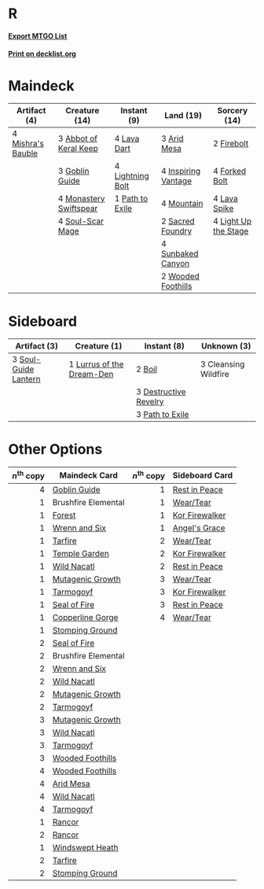 # R

#### [Export MTGO List](../collection/R/R.txt)
#### [Print on decklist.org](http://decklist.org/?deckmain=3%09Abbot%20of%20Keral%20Keep%0A3%09Arid%20Mesa%0A2%09Firebolt%0A4%09Forked%20Bolt%0A3%09Goblin%20Guide%0A4%09Inspiring%20Vantage%0A4%09Lava%20Dart%0A4%09Lava%20Spike%0A4%09Light%20Up%20the%20Stage%0A4%09Lightning%20Bolt%0A4%09Mishra's%20Bauble%0A4%09Monastery%20Swiftspear%0A4%09Mountain%0A1%09Path%20to%20Exile%0A2%09Sacred%20Foundry%0A4%09Soul-Scar%20Mage%0A4%09Sunbaked%20Canyon%0A2%09Wooded%20Foothills&deckside=2%09Boil%0A3%09Cleansing%20Wildfire%0A3%09Destructive%20Revelry%0A1%09Lurrus%20of%20the%20Dream-Den%0A3%09Path%20to%20Exile%0A3%09Soul-Guide%20Lantern)
# Maindeck

|                                        Artifact (4)                                        |                                          Creature (14)                                          |                                       Instant (9)                                        |                                          Land (19)                                           |                                         Sorcery (14)                                          |
|--------------------------------------------------------------------------------------------|-------------------------------------------------------------------------------------------------|------------------------------------------------------------------------------------------|----------------------------------------------------------------------------------------------|-----------------------------------------------------------------------------------------------|
|4 [Mishra's Bauble](http://gatherer.wizards.com/Pages/Card/Details.aspx?multiverseid=122122)|3 [Abbot of Keral Keep](http://gatherer.wizards.com/Pages/Card/Details.aspx?multiverseid=398411) |4 [Lava Dart](http://gatherer.wizards.com/Pages/Card/Details.aspx?multiverseid=29766)     |3 [Arid Mesa](http://gatherer.wizards.com/Pages/Card/Details.aspx?multiverseid=405092)        |2 [Firebolt](http://gatherer.wizards.com/Pages/Card/Details.aspx?multiverseid=189236)          |
|                                                                                            |3 [Goblin Guide](http://gatherer.wizards.com/Pages/Card/Details.aspx?multiverseid=425921)        |4 [Lightning Bolt](http://gatherer.wizards.com/Pages/Card/Details.aspx?multiverseid=806)  |4 [Inspiring Vantage](http://gatherer.wizards.com/Pages/Card/Details.aspx?multiverseid=417819)|4 [Forked Bolt](http://gatherer.wizards.com/Pages/Card/Details.aspx?multiverseid=401702)       |
|                                                                                            |4 [Monastery Swiftspear](http://gatherer.wizards.com/Pages/Card/Details.aspx?multiverseid=438706)|1 [Path to Exile](http://gatherer.wizards.com/Pages/Card/Details.aspx?multiverseid=220511)|4 [Mountain](http://gatherer.wizards.com/Pages/Card/Details.aspx?multiverseid=439859)         |4 [Lava Spike](http://gatherer.wizards.com/Pages/Card/Details.aspx?multiverseid=79084)         |
|                                                                                            |4 [Soul-Scar Mage](http://gatherer.wizards.com/Pages/Card/Details.aspx?multiverseid=426850)      |                                                                                          |2 [Sacred Foundry](http://gatherer.wizards.com/Pages/Card/Details.aspx?multiverseid=405106)   |4 [Light Up the Stage](http://gatherer.wizards.com/Pages/Card/Details.aspx?multiverseid=457251)|
|                                                                                            |                                                                                                 |                                                                                          |4 [Sunbaked Canyon](http://gatherer.wizards.com/Pages/Card/Details.aspx?multiverseid=464196)  |                                                                                               |
|                                                                                            |                                                                                                 |                                                                                          |2 [Wooded Foothills](http://gatherer.wizards.com/Pages/Card/Details.aspx?multiverseid=405116) |                                                                                               |


# Sideboard

|                                         Artifact (3)                                          |                                            Creature (1)                                            |                                          Instant (8)                                           |    Unknown (3)     |
|-----------------------------------------------------------------------------------------------|----------------------------------------------------------------------------------------------------|------------------------------------------------------------------------------------------------|--------------------|
|3 [Soul-Guide Lantern](http://gatherer.wizards.com/Pages/Card/Details.aspx?multiverseid=476488)|1 [Lurrus of the Dream-Den](http://gatherer.wizards.com/Pages/Card/Details.aspx?multiverseid=479746)|2 [Boil](http://gatherer.wizards.com/Pages/Card/Details.aspx?multiverseid=14630)                |3 Cleansing Wildfire|
|                                                                                               |                                                                                                    |3 [Destructive Revelry](http://gatherer.wizards.com/Pages/Card/Details.aspx?multiverseid=373351)|                    |
|                                                                                               |                                                                                                    |3 [Path to Exile](http://gatherer.wizards.com/Pages/Card/Details.aspx?multiverseid=220511)      |                    |


# Other Options

|*n*<sup>th</sup> copy|                                       Maindeck Card                                       |*n*<sup>th</sup> copy|                                     Sideboard Card                                      |
|--------------------:|-------------------------------------------------------------------------------------------|--------------------:|-----------------------------------------------------------------------------------------|
|                    4|[Goblin Guide](http://gatherer.wizards.com/Pages/Card/Details.aspx?multiverseid=425921)    |                    1|[Rest in Peace](http://gatherer.wizards.com/Pages/Card/Details.aspx?multiverseid=442021) |
|                    1|Brushfire Elemental                                                                        |                    1|[Wear/Tear](http://gatherer.wizards.com/Pages/Card/Details.aspx?multiverseid=368950)     |
|                    1|[Forest](http://gatherer.wizards.com/Pages/Card/Details.aspx?multiverseid=439860)          |                    1|[Kor Firewalker](http://gatherer.wizards.com/Pages/Card/Details.aspx?multiverseid=442010)|
|                    1|[Wrenn and Six](http://gatherer.wizards.com/Pages/Card/Details.aspx?multiverseid=464166)   |                    1|[Angel's Grace](http://gatherer.wizards.com/Pages/Card/Details.aspx?multiverseid=370545) |
|                    1|[Tarfire](http://gatherer.wizards.com/Pages/Card/Details.aspx?multiverseid=157921)         |                    2|[Wear/Tear](http://gatherer.wizards.com/Pages/Card/Details.aspx?multiverseid=368950)     |
|                    1|[Temple Garden](http://gatherer.wizards.com/Pages/Card/Details.aspx?multiverseid=405112)   |                    2|[Kor Firewalker](http://gatherer.wizards.com/Pages/Card/Details.aspx?multiverseid=442010)|
|                    1|[Wild Nacatl](http://gatherer.wizards.com/Pages/Card/Details.aspx?multiverseid=174989)     |                    2|[Rest in Peace](http://gatherer.wizards.com/Pages/Card/Details.aspx?multiverseid=442021) |
|                    1|[Mutagenic Growth](http://gatherer.wizards.com/Pages/Card/Details.aspx?multiverseid=397717)|                    3|[Wear/Tear](http://gatherer.wizards.com/Pages/Card/Details.aspx?multiverseid=368950)     |
|                    1|[Tarmogoyf](http://gatherer.wizards.com/Pages/Card/Details.aspx?multiverseid=136142)       |                    3|[Kor Firewalker](http://gatherer.wizards.com/Pages/Card/Details.aspx?multiverseid=442010)|
|                    1|[Seal of Fire](http://gatherer.wizards.com/Pages/Card/Details.aspx?multiverseid=185817)    |                    3|[Rest in Peace](http://gatherer.wizards.com/Pages/Card/Details.aspx?multiverseid=442021) |
|                    1|[Copperline Gorge](http://gatherer.wizards.com/Pages/Card/Details.aspx?multiverseid=209408)|                    4|[Wear/Tear](http://gatherer.wizards.com/Pages/Card/Details.aspx?multiverseid=368950)     |
|                    1|[Stomping Ground](http://gatherer.wizards.com/Pages/Card/Details.aspx?multiverseid=405110) |                     |                                                                                         |
|                    2|[Seal of Fire](http://gatherer.wizards.com/Pages/Card/Details.aspx?multiverseid=185817)    |                     |                                                                                         |
|                    2|Brushfire Elemental                                                                        |                     |                                                                                         |
|                    2|[Wrenn and Six](http://gatherer.wizards.com/Pages/Card/Details.aspx?multiverseid=464166)   |                     |                                                                                         |
|                    2|[Wild Nacatl](http://gatherer.wizards.com/Pages/Card/Details.aspx?multiverseid=174989)     |                     |                                                                                         |
|                    2|[Mutagenic Growth](http://gatherer.wizards.com/Pages/Card/Details.aspx?multiverseid=397717)|                     |                                                                                         |
|                    2|[Tarmogoyf](http://gatherer.wizards.com/Pages/Card/Details.aspx?multiverseid=136142)       |                     |                                                                                         |
|                    3|[Mutagenic Growth](http://gatherer.wizards.com/Pages/Card/Details.aspx?multiverseid=397717)|                     |                                                                                         |
|                    3|[Wild Nacatl](http://gatherer.wizards.com/Pages/Card/Details.aspx?multiverseid=174989)     |                     |                                                                                         |
|                    3|[Tarmogoyf](http://gatherer.wizards.com/Pages/Card/Details.aspx?multiverseid=136142)       |                     |                                                                                         |
|                    3|[Wooded Foothills](http://gatherer.wizards.com/Pages/Card/Details.aspx?multiverseid=405116)|                     |                                                                                         |
|                    4|[Wooded Foothills](http://gatherer.wizards.com/Pages/Card/Details.aspx?multiverseid=405116)|                     |                                                                                         |
|                    4|[Arid Mesa](http://gatherer.wizards.com/Pages/Card/Details.aspx?multiverseid=405092)       |                     |                                                                                         |
|                    4|[Wild Nacatl](http://gatherer.wizards.com/Pages/Card/Details.aspx?multiverseid=174989)     |                     |                                                                                         |
|                    4|[Tarmogoyf](http://gatherer.wizards.com/Pages/Card/Details.aspx?multiverseid=136142)       |                     |                                                                                         |
|                    1|[Rancor](http://gatherer.wizards.com/Pages/Card/Details.aspx?multiverseid=442175)          |                     |                                                                                         |
|                    2|[Rancor](http://gatherer.wizards.com/Pages/Card/Details.aspx?multiverseid=442175)          |                     |                                                                                         |
|                    1|[Windswept Heath](http://gatherer.wizards.com/Pages/Card/Details.aspx?multiverseid=405115) |                     |                                                                                         |
|                    2|[Tarfire](http://gatherer.wizards.com/Pages/Card/Details.aspx?multiverseid=157921)         |                     |                                                                                         |
|                    2|[Stomping Ground](http://gatherer.wizards.com/Pages/Card/Details.aspx?multiverseid=405110) |                     |                                                                                         |

